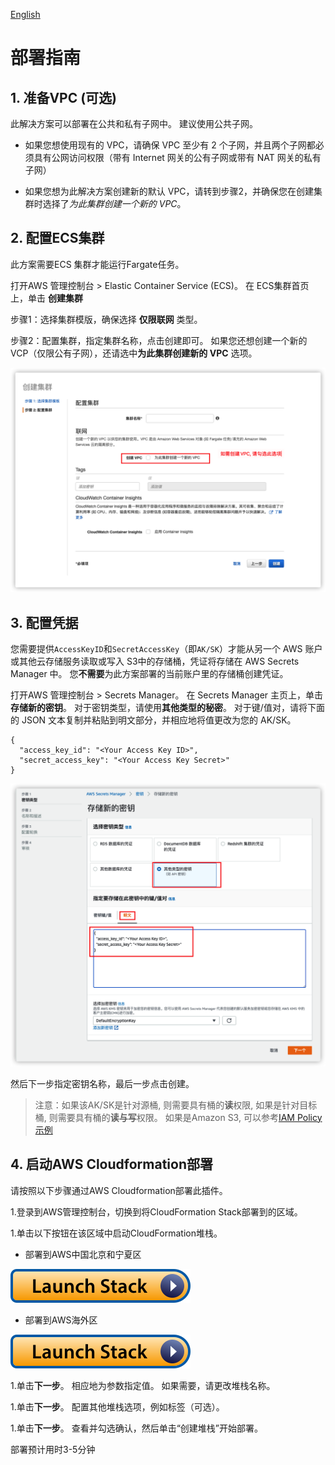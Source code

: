 
[English](./DEPLOYMENT_EN.md)

# 部署指南

## 1. 准备VPC (可选)

此解决方案可以部署在公共和私有子网中。 建议使用公共子网。

- 如果您想使用现有的 VPC，请确保 VPC 至少有 2 个子网，并且两个子网都必须具有公网访问权限（带有 Internet 网关的公有子网或带有 NAT 网关的私有子网）

- 如果您想为此解决方案创建新的默认 VPC，请转到步骤2，并确保您在创建集群时选择了*为此集群创建一个新的 VPC*。


## 2. 配置ECS集群

此方案需要ECS 集群才能运行Fargate任务。

打开AWS 管理控制台 > Elastic Container Service (ECS)。 在 ECS集群首页上，单击 **创建集群**

步骤1：选择集群模版，确保选择 **仅限联网** 类型。

步骤2：配置集群，指定集群名称，点击创建即可。 如果您还想创建一个新的 VCP（仅限公有子网），还请选中**为此集群创建新的 VPC** 选项。

![创建集群](cluster_cn.png)



## 3. 配置凭据

您需要提供`AccessKeyID`和`SecretAccessKey`（即`AK/SK`）才能从另一个 AWS 账户或其他云存储服务读取或写入 S3中的存储桶，凭证将存储在 AWS Secrets Manager 中。 您**不需要**为此方案部署的当前账户里的存储桶创建凭证。

打开AWS 管理控制台 > Secrets Manager。 在 Secrets Manager 主页上，单击 **存储新的密钥**。 对于密钥类型，请使用**其他类型的秘密**。 对于键/值对，请将下面的 JSON 文本复制并粘贴到明文部分，并相应地将值更改为您的 AK/SK。

```
{
  "access_key_id": "<Your Access Key ID>",
  "secret_access_key": "<Your Access Key Secret>"
}
```

![密钥](secret_cn.png)

然后下一步指定密钥名称，最后一步点击创建。


> 注意：如果该AK/SK是针对源桶, 则需要具有桶的**读**权限, 如果是针对目标桶, 则需要具有桶的**读与写**权限。 如果是Amazon S3, 可以参考[IAM Policy示例](./IAM_POLICY.md)


## 4. 启动AWS Cloudformation部署

请按照以下步骤通过AWS Cloudformation部署此插件。

1.登录到AWS管理控制台，切换到将CloudFormation Stack部署到的区域。

1.单击以下按钮在该区域中启动CloudFormation堆栈。

  - 部署到AWS中国北京和宁夏区

  [![Launch Stack](launch-stack.svg)](https://console.amazonaws.cn/cloudformation/home#/stacks/create/template?stackName=DTHS3Stack&templateURL=https://aws-gcr-solutions.s3.cn-north-1.amazonaws.com.cn/data-transfer-hub-s3/latest/DataTransferS3Stack-ec2.template)

  - 部署到AWS海外区

  [![Launch Stack](launch-stack.svg)](https://console.aws.amazon.com/cloudformation/home#/stacks/create/template?stackName=DTHS3Stack&templateURL=https://aws-gcr-solutions.s3.amazonaws.com/data-transfer-hub-s3/latest/DataTransferS3Stack-ec2.template)

    
1.单击**下一步**。 相应地为参数指定值。 如果需要，请更改堆栈名称。

1.单击**下一步**。 配置其他堆栈选项，例如标签（可选）。

1.单击**下一步**。 查看并勾选确认，然后单击“创建堆栈”开始部署。

部署预计用时3-5分钟